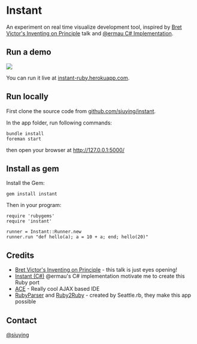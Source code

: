 # Instant

An experiment on real time visualize development tool, inspired by
[Bret Victor's Inventing on Principle](http://vimeo.com/36579366) 
talk and [@ermau  C# Implementation](https://github.com/ermau/Instant).

## Run a demo

![](http://f.cl.ly/items/0m2o252A3n1C032R2s0X/%E8%9E%A2%E5%B9%95%E5%BF%AB%E7%85%A7%202012-04-19%20%E4%B8%8A%E5%8D%8812.23.58.png)

You can run it live at [instant-ruby.herokuapp.com](http://instant-ruby.herokuapp.com).

## Run locally

First clone the source code from [github.com/siuying/instant](https://github.com/siuying/instant).

In the app folder, run following commands:

    bundle install
    foreman start
    
then open your browser at http://127.0.0.1:5000/

## Install as gem

Install the Gem:

    gem install instant
    
Then in your program:
    
    require 'rubygems'
    require 'instant'
    
    runner = Instant::Runner.new
    runner.run "def hello(a); a = 10 + a; end; hello(20)"

## Credits

- [Bret Victor's Inventing on Principle](http://vimeo.com/36579366) - this talk is just eyes opening!
- [Instant (C#)](https://github.com/ermau/Instant) @ermau's C# implementation motivate me to create this Ruby port
- [ACE](http://ace.ajax.org/) - Really cool AJAX based IDE
- [RubyParser](https://github.com/seattlerb/ruby_parser) and [Ruby2Ruby](https://github.com/seattlerb/ruby2ruby) - created by Seattle.rb, they make this app possible

## Contact

[@siuying](http://twitter.com/siuying)
